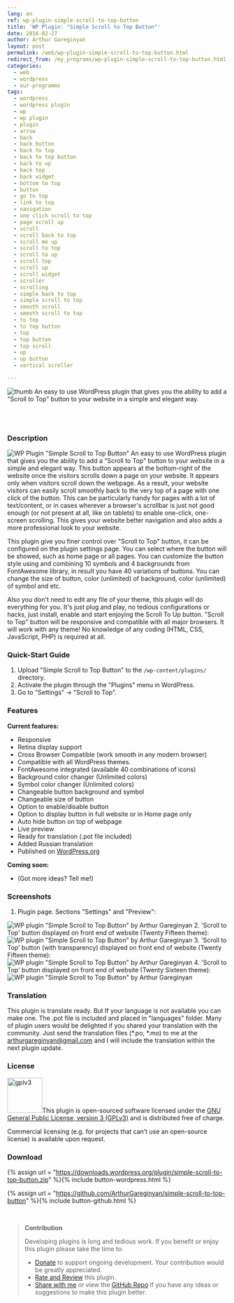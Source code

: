 ```yaml
---
lang: en
ref: wp-plugin-simple-scroll-to-top-button
title: 'WP Plugin: "Simple Scroll to Top Button"'
date: 2016-02-27
author: Arthur Gareginyan
layout: post
permalink: /web/wp-plugin-simple-scroll-to-top-button.html
redirect_from: /my_programs/wp-plugin-simple-scroll-to-top-button.html
categories:
  - web
  - wordpress
  - our-programms
tags:
  - wordpress
  - wordpress plugin
  - wp
  - wp plugin
  - plugin
  - arrow
  - back
  - back button
  - back to top
  - back to top button
  - back to up
  - back top
  - back widget
  - bottom to top
  - button
  - go to top
  - link to top
  - navigation
  - one click scroll to top
  - page scroll up
  - scroll
  - scroll back to top
  - scroll me up
  - scroll to top
  - scroll to up
  - scroll top
  - scroll up
  - scroll widget
  - scroller
  - scrolling
  - simple back to top
  - simple scroll to top
  - smooth scroll
  - smooth scroll to top
  - to top
  - to top button
  - top
  - top button
  - top scroll
  - up
  - up button
  - vertical scroller

---
```


![thumb](/images/simple-scroll-to-top-button/icon.png)
An easy to use WordPress plugin that gives you the ability to add a "Scroll to Top" button to your website in a simple and elegant way.

<br><br>

### Description

<img src="/images/simple-scroll-to-top-button/banner.png" alt="WP Plugin &quot;Simple Scroll to Top Button&quot;" />
An easy to use WordPress plugin that gives you the ability to add a "Scroll to Top" button to your website in a simple and elegant way. This button appears at the bottom-right of the website once the visitors scrolls down a page on your website. It appears only when visitors scroll down the webpage. As a result, your website visitors can easily scroll smoothly back to the very top of a page with one click of the button. This can be particularly handy for pages with a lot of text/content, or in cases wherever a browser's scrollbar is just not good enough (or not present at all, like on tablets) to enable one-click, one-screen scrolling. This gives your website better navigation and also adds a more professional look to your website. 

This plugin give you finer control over "Scroll to Top" button, it can be configured on the plugin settings page. You can select where the button will be showed, such as home page or all pages. You can customize the button style using and combining 10 symbols and 4 backgrounds from FontAwesome library, in result you have 40 variations of buttons. You can change the size of button, color (unlimited) of background, color (unlimited) of symbol and etc.

Also you don't need to edit any file of your theme, this plugin will do everything for you. It's just plug and play, no tedious configurations or hacks, just install, enable and start enjoying the Scroll To Up button. "Scroll to Top" button will be responsive and compatible with all major browsers. It will work with any theme! No knowledge of any coding (HTML, CSS, JavaScript, PHP) is required at all.


### Quick-Start Guide

1. Upload "Simple Scroll to Top Button" to the `/wp-content/plugins/` directory.
2. Activate the plugin through the "Plugins" menu in WordPress.
3. Go to "Settings" → "Scroll to Top".


### Features

**Current features:**

* Responsive
* Retina display support
* Cross Browser Compatible (work smooth in any modern browser)
* Compatible with all WordPress themes.
* FontAwesome integrated (available 40 combinations of icons)
* Background color changer (Unlimited colors)
* Symbol color changer (Unlimited colors)
* Changeable button background and symbol
* Changeable size of button
* Option to enable/disable button
* Option to display button in full website or in Home page only
* Auto hide button on top of webpage
* Live preview
* Ready for translation (.pot file included)
* Added Russian translation
* Published on [WordPress.org](http://wordpess.org/)


**Coming soon:**

* (Got more ideas? Tell me!)


### Screenshots

1. Plugin page. Sections "Settings" and "Preview":
<img src="/images/simple-scroll-to-top-button/screenshot-1.png" alt="WP plugin &quot;Simple Scroll to Top Button&quot; by Arthur Gareginyan" />
2. 'Scroll to Top' button displayed on front end of website (Twenty Fifteen theme):
<img src="/images/simple-scroll-to-top-button/screenshot-2.png" alt="WP plugin &quot;Simple Scroll to Top Button&quot; by Arthur Gareginyan" />
3. 'Scroll to Top' button (with transparency) displayed on front end of website (Twenty Fifteen theme):
<img src="/images/simple-scroll-to-top-button/screenshot-3.png" alt="WP plugin &quot;Simple Scroll to Top Button&quot; by Arthur Gareginyan" />
4. 'Scroll to Top' button displayed on front end of website (Twenty Sixteen theme):
<img src="/images/simple-scroll-to-top-button/screenshot-4.png" alt="WP plugin &quot;Simple Scroll to Top Button&quot; by Arthur Gareginyan" />


### Translation

This plugin is translate ready. But If your language is not available you can make one. The .pot file is included and placed in "languages" folder. Many of plugin users would be delighted if you shared your translation with the community. Just send the translation files (*.po, *.mo) to me at the arthurgareginyan@gmail.com and I will include the translation within the next plugin update.


### License

<img src="/images/gplv3.png" alt="gplv3" width="80" class="alignleft" style="border:none;" />This plugin is open-sourced software licensed under the <a href="http://www.gnu.org/licenses/gpl-3.0.html" title="GPLv3" target="_blank">GNU General Public License, version 3 (GPLv3)</a> and is distributed free of charge.

Commercial licensing (e.g. for projects that can’t use an open-source license) is available upon request.


### Download

{% assign url = "https://downloads.wordpress.org/plugin/simple-scroll-to-top-button.zip" %}{% include button-wordpress.html %}

{% assign url = "https://github.com/ArthurGareginyan/simple-scroll-to-top-button" %}{% include button-github.html %}


<br>

>**Contribution**
>
>Developing plugins is long and tedious work. If you benefit or enjoy this plugin please take the time to:
>
>* [Donate](http://www.arthurgareginyan.com/donate.html) to support ongoing development. Your contribution would be greatly appreciated.
>* [Rate and Review](https://wordpress.org/support/view/plugin-reviews/simple-scroll-to-top-button?rate=5#postform) this plugin.
>* [Share with me](mailto:arthurgareginyan@gmail.com) or view the [GitHub Repo](https://github.com/ArthurGareginyan/simple-scroll-to-top-button) if you have any ideas or suggestions to make this plugin better.